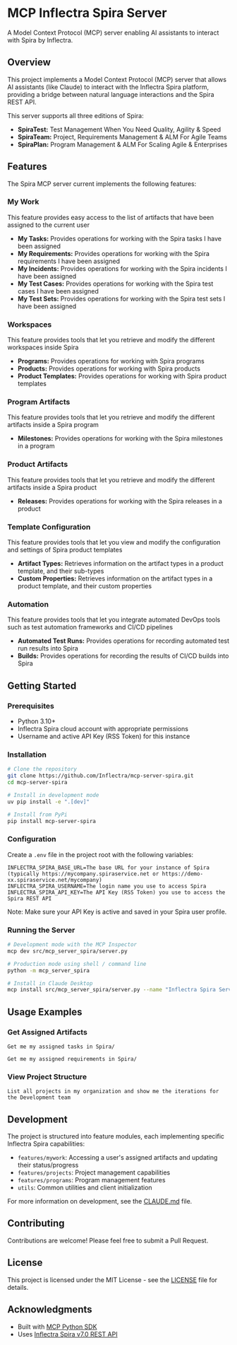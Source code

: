 # MCP Inflectra Spira Server
A Model Context Protocol (MCP) server enabling AI assistants to interact with Spira by Inflectra.

## Overview
This project implements a Model Context Protocol (MCP) server that allows AI assistants (like Claude) to interact with the Inflectra Spira platform, providing a bridge between natural language interactions and the Spira REST API.

This server supports all three editions of Spira:
- **SpiraTest:** Test Management When You Need Quality, Agility & Speed 
- **SpiraTeam:** Project, Requirements Management & ALM For Agile Teams 
- **SpiraPlan:** Program Management & ALM For Scaling Agile & Enterprises   


## Features
The Spira MCP server current implements the following features:

### My Work
This feature provides easy access to the list of artifacts that have been assigned to the current user

- **My Tasks:** Provides operations for working with the Spira tasks I have been assigned
- **My Requirements:** Provides operations for working with the Spira requirements I have been assigned
- **My Incidents:** Provides operations for working with the Spira incidents I have been assigned
- **My Test Cases:** Provides operations for working with the Spira test cases I have been assigned
- **My Test Sets:** Provides operations for working with the Spira test sets I have been assigned

### Workspaces
This feature provides tools that let you retrieve and modify the different workspaces inside Spira

- **Programs:** Provides operations for working with Spira programs
- **Products:** Provides operations for working with Spira products
- **Product Templates:** Provides operations for working with Spira product templates

### Program Artifacts
This feature provides tools that let you retrieve and modify the different artifacts inside a Spira program

- **Milestones:** Provides operations for working with the Spira milestones in a program

### Product Artifacts
This feature provides tools that let you retrieve and modify the different artifacts inside a Spira product

- **Releases:** Provides operations for working with the Spira releases in a product

### Template Configuration
This feature provides tools that let you view and modify the configuration and settings of Spira product templates

- **Artifact Types:** Retrieves information on the artifact types in a product template, and their sub-types
- **Custom Properties:** Retrieves information on the artifact types in a product template, and their custom properties

### Automation
This feature provides tools that let you integrate automated DevOps tools such as test automation frameworks and CI/CD pipelines

- **Automated Test Runs:** Provides operations for recording automated test run results into Spira
- **Builds:** Provides operations for recording the results of CI/CD builds into Spira

## Getting Started

### Prerequisites

- Python 3.10+
- Inflectra Spira cloud account with appropriate permissions
- Username and active API Key (RSS Token) for this instance

### Installation

```bash
# Clone the repository
git clone https://github.com/Inflectra/mcp-server-spira.git
cd mcp-server-spira

# Install in development mode
uv pip install -e ".[dev]"

# Install from PyPi
pip install mcp-server-spira
```

### Configuration

Create a `.env` file in the project root with the following variables:

```
INFLECTRA_SPIRA_BASE_URL=The base URL for your instance of Spira (typically https://mycompany.spiraservice.net or https://demo-xx.spiraservice.net/mycompany)
INFLECTRA_SPIRA_USERNAME=The login name you use to access Spira
INFLECTRA_SPIRA_API_KEY=The API Key (RSS Token) you use to access the Spira REST API
```

Note: Make sure your API Key is active and saved in your Spira user profile.

### Running the Server

```bash
# Development mode with the MCP Inspector
mcp dev src/mcp_server_spira/server.py

# Production mode using shell / command line
python -m mcp_server_spira

# Install in Claude Desktop
mcp install src/mcp_server_spira/server.py --name "Inflectra Spira Server"
```

## Usage Examples

### Get Assigned Artifacts

```
Get me my assigned tasks in Spira/
```

```
Get me my assigned requirements in Spira/
```


### View Project Structure

```
List all projects in my organization and show me the iterations for the Development team
```

## Development

The project is structured into feature modules, each implementing specific Inflectra Spira capabilities:

- `features/mywork`: Accessing a user's assigned artifacts and updating their status/progress
- `features/projects`: Project management capabilities
- `features/programs`: Program management features
- `utils`: Common utilities and client initialization

For more information on development, see the [CLAUDE.md](CLAUDE.md) file.

## Contributing

Contributions are welcome! Please feel free to submit a Pull Request.

## License

This project is licensed under the MIT License - see the [LICENSE](LICENSE) file for details.

## Acknowledgments

- Built with [MCP Python SDK](https://github.com/modelcontextprotocol/python-sdk)
- Uses [Inflectra Spira v7.0 REST API](https://spiradoc.inflectra.com/Developers/API-Overview/)